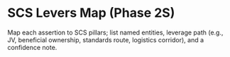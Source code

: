 # SCS Levers Map (Phase 2S)

Map each assertion to SCS pillars; list named entities, leverage path (e.g., JV, beneficial ownership, standards route, logistics corridor), and a confidence note.

